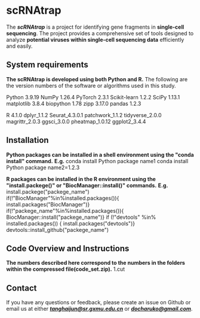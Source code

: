 # scRNAtrap
The ***scRNAtrap*** is a project for identifying gene fragments in **single-cell sequencing**. The project provides a comprehensive set of tools designed to analyze **potential viruses within single-cell sequencing data** efficiently and easily.

## System requirements
**The scRNAtrap is developed using both Python and R.**
The following are the version numbers of the software or algorithms used in this study.

Python 3.9.19
NumPy 1.26.4
PyTorch 2.3.1
Scikit-learn 1.2.2
SciPy 1.13.1
matplotlib 3.8.4
biopython 1.78
zipp 3.17.0
pandas 1.2.3

R 4.1.0
dplyr_1.1.2 
Seurat_4.3.0.1
patchwork_1.1.2
tidyverse_2.0.0
magrittr_2.0.3
ggsci_3.0.0
pheatmap_1.0.12
ggplot2_3.4.4

## Installation
**Python packages can be installed in a shell environment using the "conda install" command.**
**E.g.**
    conda install Python package name1
    conda install Python package name2=1.2.3

**R packages can be installed in the R environment using the "install.packege()" or "BiocManager::install()" commands.**
**E.g.**
    install.packege("packege_name")
  	if(!"BiocManager"%in%installed.packages()){ 
  	install.packages("BiocManager")}
   	if(!"packege_name"%in%installed.packages()){ 
	  BiocManager::install("packege_name")}
	  if (!"devtools" %in% installed.packages()) {
  	install.packages("devtools")}
   	devtools::install_github("packege_name")

## Code Overview and Instructions
**The numbers described here correspond to the numbers in the folders within the compressed file(code_set.zip).**
1.cut











## Contact
If you have any questions or feedback, please create an issue on Github or email us at either ***tanghaijun@sr.gxmu.edu.cn*** or ***docharuko@gmail.com***.
